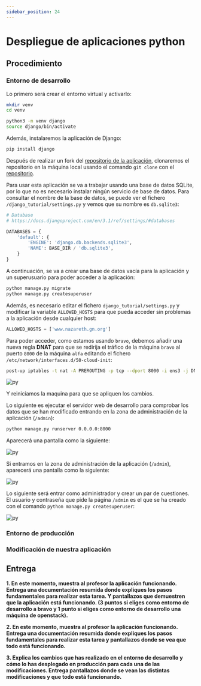 ```yaml
---
sidebar_position: 24
---
```


# Despliegue de aplicaciones python

## Procedimiento

### Entorno de desarrollo

Lo primero será crear el entorno virtual y activarlo:

```bash
mkdir venv  
cd venv

python3 -m venv django
source django/bin/activate
```

Además, instalaremos la aplicación de Django:

```bash
pip install django
```

Después de realizar un fork del [repositorio de la aplicación](https://github.com/josedom24/django_tutorial), clonaremos el repositorio en la máquina local usando el comando `git clone` con el [repositorio](https://github.com/belennazareth/django_tutorial).

Para usar esta aplicación se va a trabajar usando una base de datos SQLite, por lo que no es necesario instalar ningún servicio de base de datos. Para consultar el nombre de la base de datos, se puede ver el fichero `/django_tutorial/settings.py` y vemos que su nombre es `db.sqlite3`:

```python
# Database
# https://docs.djangoproject.com/en/3.1/ref/settings/#databases

DATABASES = {
    'default': {
        'ENGINE': 'django.db.backends.sqlite3',
        'NAME': BASE_DIR / 'db.sqlite3',
    }
}
```

A continuación, se va a crear una base de datos vacía para la aplicación y un superusuario para poder acceder a la aplicación:

```bash
python manage.py migrate
python manage.py createsuperuser
```

Además, es necesario editar el fichero `django_tutorial/settings.py` y modificar la variable `ALLOWED_HOSTS` para que pueda acceder sin problemas a la aplicación desde cualquier host:

```python
ALLOWED_HOSTS = ['www.nazareth.gn.org']
```

Para poder acceder, como estamos usando `bravo`, debemos añadir una nueva regla **DNAT** para que se redirija el tráfico de la máquina `bravo` al puerto `8000` de la máquina `alfa` editando el fichero `/etc/network/interfaces.d/50-cloud-init`:

```bash
post-up iptables -t nat -A PREROUTING -p tcp --dport 8000 -i ens3 -j DNAT --to 172.16.0.200
```

![py](/img/IAW/desplieguePYIAW4.png)

Y reiniciamos la maquina para que se apliquen los cambios. 

Lo siguiente es ejecutar el servidor web de desarrollo para comprobar los datos que se han modificado entrando en la zona de administración de la aplicación (`/admin`):

```bash
python manage.py runserver 0.0.0.0:8000
```

Aparecerá una pantalla como la siguiente:

![py](/img/IAW/desplieguePYIAW4-2.png)

Si entramos en la zona de administración de la aplicación (`/admin`), aparecerá una pantalla como la siguiente:

![py](/img/IAW/desplieguePYIAW4-3.png)

Lo siguiente será entrar como administrador y crear un par de cuestiones. El usuario y contraseña que pide la página `/admin` es el que se ha creado con el comando `python manage.py createsuperuser`:

![py](/img/IAW/desplieguePYIAW4-4.png)




### Entorno de producción

### Modificación de nuestra aplicación



## Entrega

**1. En este momento, muestra al profesor la aplicación funcionando. Entrega una documentación resumida donde expliques los pasos fundamentales para realizar esta tarea. Y pantallazos que demuestren que la aplicación está funcionando. (3 puntos si eliges como entorno de desarrollo a bravo y 1 punto si eliges como entorno de desarrollo una máquina de openstack).**


**2. En este momento, muestra al profesor la aplicación funcionando. Entrega una documentación resumida donde expliques los pasos fundamentales para realizar esta tarea y pantallazos donde se vea que todo está funcionando.**


**3. Explica los cambios que has realizado en el entorno de desarrollo y cómo lo has desplegado en producción para cada una de las modificaciones. Entrega pantallazos donde se vean las distintas modificaciones y que todo está funcionando.**

